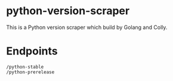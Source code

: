 # python-version-scraper
This is a Python version scraper which build by Golang and Colly.

# Endpoints
```
/python-stable
/python-prerelease
```
